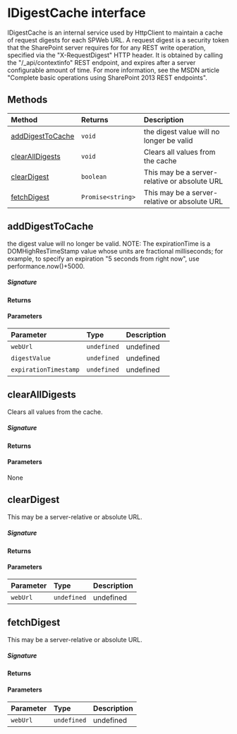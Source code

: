 # IDigestCache interface

IDigestCache is an internal service used by HttpClient to maintain a cache of request digests 
for each SPWeb URL. A request digest is a security token that the SharePoint server requires for 
for any REST write operation, specified via the "X-RequestDigest" HTTP header. It is obtained 
by calling the "/_api/contextinfo" REST endpoint, and expires after a server configurable amount 
of time. For more information, see the MSDN article 
"Complete basic operations using SharePoint 2013 REST endpoints".






## Methods

| Method	   |  Returns	| Description|
|:-------------|:-------|:-----------|
|[addDigestToCache](#adddigesttocache)      | `void `| the digest value will no longer be valid |
|[clearAllDigests](#clearalldigests)      | `void `| Clears all values from the cache |
|[clearDigest](#cleardigest)      | `boolean `| This may be a server-relative or absolute URL |
|[fetchDigest](#fetchdigest)      | `Promise<string> `| This may be a server-relative or absolute URL |



## addDigestToCache

the digest value will no longer be valid. 
NOTE: The expirationTime is a DOMHighResTimeStamp value whose units are 
fractional milliseconds; for example, to specify an expiration 
"5 seconds from right now", use performance.now()+5000.

##### Signature

#### Returns

#### Parameters


| Parameter	   | Type    | Description |
|:-------------|:---------------|:------------|
| `webUrl`    | `undefined` | undefined |
| `digestValue`    | `undefined` | undefined |
| `expirationTimestamp`    | `undefined` | undefined |


## clearAllDigests

Clears all values from the cache.

##### Signature

#### Returns

#### Parameters
None


## clearDigest

This may be a server-relative or absolute URL.

##### Signature

#### Returns

#### Parameters


| Parameter	   | Type    | Description |
|:-------------|:---------------|:------------|
| `webUrl`    | `undefined` | undefined |


## fetchDigest

This may be a server-relative or absolute URL.

##### Signature

#### Returns

#### Parameters


| Parameter	   | Type    | Description |
|:-------------|:---------------|:------------|
| `webUrl`    | `undefined` | undefined |

